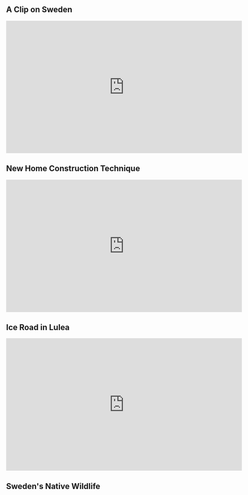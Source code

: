 
<h2>A Clip on Sweden </h2>
<iframe src="https://player.vimeo.com/video/139564068" width="640" height="360" frameborder="0" allowfullscreen></iframe>
<h2>New Home Construction Technique </h2>
<iframe width="640" height="360" src="https://www.youtube.com/embed/1fWtnSJGbLU" frameborder="0" allow="accelerometer; autoplay; encrypted-media; gyroscope; picture-in-picture" allowfullscreen></iframe>
<h2>Ice Road in Lulea </h2>
<iframe width="640" height="360" src="https://www.youtube.com/embed/6-J-KaaULQA" frameborder="0" allow="accelerometer; autoplay; encrypted-media; gyroscope; picture-in-picture" allowfullscreen></iframe>
<h2>Sweden's Native Wildlife </h2>
<script async defer type='text/javascript' src='https://delivery.youplay.se/load.js?id=34' class='yp' data-config='{"player":"up","part_id":336376,"zone_id":1573}'></script>

